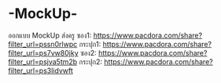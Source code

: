 # -MockUp-
ออกแบบ MockUp ส่งครู
ซอง1:
https://www.pacdora.com/share?filter_url=pssn0rlwpc
กระปุก1:
https://www.pacdora.com/share?filter_url=ps7vw80jky
ซอง2:
https://www.pacdora.com/share?filter_url=psjva5tm2b
กระปุก2:
https://www.pacdora.com/share?filter_url=ps3lidvwft
